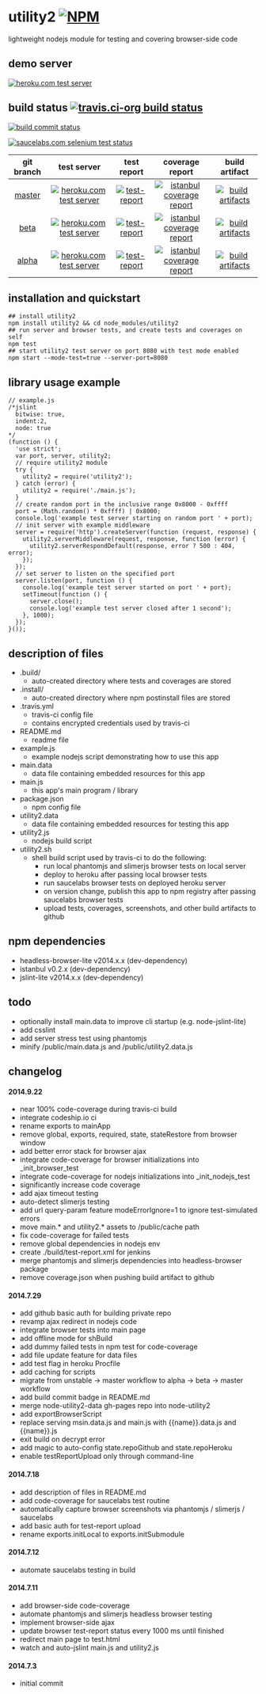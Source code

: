utility2 [![NPM](https://img.shields.io/npm/v/utility2.svg?style=flat-square)](https://www.npmjs.org/package/utility2)
========
lightweight nodejs module for testing and covering browser-side code



## demo server
[![heroku.com test server](https://kaizhu256.github.io/node-utility2/build.travis-ci.org/beta/test-report.screenshot.heroku.png)](https://hrku01-utility2-beta.herokuapp.com/?modeTest=1)



## build status [![travis.ci-org build status](https://api.travis-ci.org/kaizhu256/node-utility2.svg)](https://travis-ci.org/kaizhu256/node-utility2)

[![build commit status](https://kaizhu256.github.io/node-utility2/build.travis-ci.org/build.badge.svg)](https://travis-ci.org/kaizhu256/node-utility2)

[![saucelabs.com selenium test status](https://saucelabs.com/browser-matrix/sclb01-utility2.svg)](https://saucelabs.com/u/sclb01-utility2)

 git branch | test server | test report | coverage report | build artifact
:----------:|:-----------:|:-----------:|:---------------:|:--------------:
[master](https://github.com/kaizhu256/node-utility2/tree/master) | [![heroku.com test server](https://kaizhu256.github.io/public/heroku-logo-light-88x31.png)](https://hrku01-utility2-master.herokuapp.com/?modeTest=1) | [![test-report](https://kaizhu256.github.io/node-utility2/build.travis-ci.org/master/test-report.badge.svg)](https://kaizhu256.github.io/node-utility2/build.travis-ci.org/master/test-report.html) | [![istanbul coverage report](https://kaizhu256.github.io/node-utility2/build.travis-ci.org/master/coverage-report.badge.svg)](https://kaizhu256.github.io/node-utility2/build.travis-ci.org/master/coverage-report.html/node-utility2/index.html) | [![build artifacts](https://kaizhu256.github.io/public/glyphicons_free/glyphicons/png/glyphicons_144_folder_open.png)](https://github.com/kaizhu256/node-utility2/tree/gh-pages/build.travis-ci.org/master)
[beta](https://github.com/kaizhu256/node-utility2/tree/beta) | [![heroku.com test server](https://kaizhu256.github.io/public/heroku-logo-light-88x31.png)](https://hrku01-utility2-beta.herokuapp.com/?modeTest=1) | [![test-report](https://kaizhu256.github.io/node-utility2/build.travis-ci.org/beta/test-report.badge.svg)](https://kaizhu256.github.io/node-utility2/build.travis-ci.org/beta/test-report.html) | [![istanbul coverage report](https://kaizhu256.github.io/node-utility2/build.travis-ci.org/beta/coverage-report.badge.svg)](https://kaizhu256.github.io/node-utility2/build.travis-ci.org/beta/coverage-report.html/node-utility2/index.html) | [![build artifacts](https://kaizhu256.github.io/public/glyphicons_free/glyphicons/png/glyphicons_144_folder_open.png)](https://github.com/kaizhu256/node-utility2/tree/gh-pages/build.travis-ci.org/beta)
[alpha](https://github.com/kaizhu256/node-utility2/tree/alpha) | [![heroku.com test server](https://kaizhu256.github.io/public/heroku-logo-light-88x31.png)](https://hrku01-utility2-alpha.herokuapp.com/?modeTest=1) | [![test-report](https://kaizhu256.github.io/node-utility2/build.travis-ci.org/alpha/test-report.badge.svg)](https://kaizhu256.github.io/node-utility2/build.travis-ci.org/alpha/test-report.html) | [![istanbul coverage report](https://kaizhu256.github.io/node-utility2/build.travis-ci.org/alpha/coverage-report.badge.svg)](https://kaizhu256.github.io/node-utility2/build.travis-ci.org/alpha/coverage-report.html/node-utility2/index.html) | [![build artifacts](https://kaizhu256.github.io/public/glyphicons_free/glyphicons/png/glyphicons_144_folder_open.png)](https://github.com/kaizhu256/node-utility2/tree/gh-pages/build.travis-ci.org/alpha)



## installation and quickstart
```
## install utility2
npm install utility2 && cd node_modules/utility2
## run server and browser tests, and create tests and coverages on self
npm test
## start utility2 test server on port 8080 with test mode enabled
npm start --mode-test=true --server-port=8080
```



## library usage example
```
// example.js
/*jslint
  bitwise: true,
  indent:2,
  node: true
*/
(function () {
  'use strict';
  var port, server, utility2;
  // require utility2 module
  try {
    utility2 = require('utility2');
  } catch (error) {
    utility2 = require('./main.js');
  }
  // create random port in the inclusive range 0x8000 - 0xffff
  port = (Math.random() * 0xffff) | 0x8000;
  console.log('example test server starting on random port ' + port);
  // init server with example middleware
  server = require('http').createServer(function (request, response) {
    utility2.serverMiddleware(request, response, function (error) {
      utility2.serverRespondDefault(response, error ? 500 : 404, error);
    });
  });
  // set server to listen on the specified port
  server.listen(port, function () {
    console.log('example test server started on port ' + port);
    setTimeout(function () {
      server.close();
      console.log('example test server closed after 1 second');
    }, 1000);
  });
}());
```



## description of files
- .build/
  - auto-created directory where tests and coverages are stored
- .install/
  - auto-created directory where npm postinstall files are stored
- .travis.yml
  - travis-ci config file
  - contains encrypted credentials used by travis-ci
- README.md
  - readme file
- example.js
  - example nodejs script demonstrating how to use this app
- main.data
  - data file containing embedded resources for this app
- main.js
  - this app's main program / library
- package.json
  - npm config file
- utility2.data
  - data file containing embedded resources for testing this app
- utility2.js
  - nodejs build script
- utility2.sh
  - shell build script used by travis-ci to do the following:
    - run local phantomjs and slimerjs browser tests on local server
    - deploy to heroku after passing local browser tests
    - run saucelabs browser tests on deployed heroku server
    - on version change, publish this app to npm registry after passing saucelabs browser tests
    - upload tests, coverages, screenshots, and other build artifacts to github



## npm dependencies
- headless-browser-lite v2014.x.x (dev-dependency)
- istanbul v0.2.x (dev-dependency)
- jslint-lite v2014.x.x (dev-dependency)



## todo
- optionally install main.data to improve cli startup (e.g. node-jslint-lite)
- add csslint
- add server stress test using phantomjs
- minify /public/main.data.js and /public/utility2.data.js



## changelog
#### 2014.9.22
- near 100% code-coverage during travis-ci build
- integrate codeship.io ci
- rename exports to mainApp
- remove global, exports, required, state, stateRestore from browser window
- add better error stack for browser ajax
- integrate code-coverage for browser initializations into _init_browser_test
- integrate code-coverage for nodejs initializations into _init_nodejs_test
- significantly increase code coverage
- add ajax timeout testing
- auto-detect slimerjs testing
- add url query-param feature modeErrorIgnore=1 to ignore test-simulated errors
- move main.* and utility2.* assets to /public/cache path
- fix code-coverage for failed tests
- remove global dependencies in nodejs env
- create ./build/test-report.xml for jenkins
- merge phantomjs and slimerjs dependencies into headless-browser package
- remove coverage.json when pushing build artifact to github

#### 2014.7.29
- add github basic auth for building private repo
- revamp ajax redirect in nodejs code
- integrate browser tests into main page
- add offline mode for shBuild
- add dummy failed tests in npm test for code-coverage
- add file update feature for data files
- add test flag in heroku Procfile
- add caching for scripts
- migrate from unstable -> master workflow to alpha -> beta -> master workflow
- add build commit badge in README.md
- merge node-utility2-data gh-pages repo into node-utility2
- add exportBrowserScript
- replace serving msin.data.js and main.js with {{name}}.data.js and {{name}}.js
- exit build on decrypt error
- add magic to auto-config state.repoGithub and state.repoHeroku
- enable testReportUpload only through command-line

#### 2014.7.18
- add description of files in README.md
- add code-coverage for saucelabs test routine
- automatically capture browser screenshots via phantomjs / slimerjs / saucelabs
- add basic auth for test-report upload
- rename exports.initLocal to exports.initSubmodule

#### 2014.7.12
- automate saucelabs testing in build

#### 2014.7.11
- add browser-side code-coverage
- automate phantomjs and slimerjs headless browser testing
- implement browser-side ajax
- update browser test-report status every 1000 ms until finished
- redirect main page to test.html
- watch and auto-jslint main.js and utility2.js

#### 2014.7.3
- initial commit
